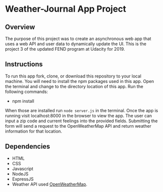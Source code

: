 # Weather-Journal App Project

## Overview

The purpose of this project was to create an asynchronous web app that uses a web API and user data to dynamically update the UI. This is the project 3 of the updated FEND program at Udacity for 2019.

## Instructions

To run this app fork, clone, or download this repository to your local machine. You will need to install the npm packages used in this app. Open the terminal and change to the directory location of this app. Run the following commands:

- npm install

When those are installed run `node server.js` in the terminal. Once the app is running visit localhost:8000 in the browser to view the app. The user can input a zip code and current feelings into the provided fields. Submitting the form will send a request to the OpenWeatherMap API and return weather information for that location.

## Dependencies

- HTML
- CSS
- Javascript
- NodeJS
- ExpressJS
- Weather API used [OpenWeatherMap](https://openweathermap.org/).
